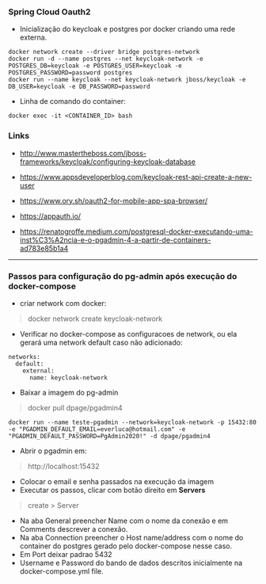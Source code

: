 
### Spring Cloud Oauth2  
  
* Inicialização do keycloak e postgres por docker criando uma rede externa. 
``` 
docker network create --driver bridge postgres-network
docker run -d --name postgres --net keycloak-network -e POSTGRES_DB=keycloak -e POSTGRES_USER=keycloak -e POSTGRES_PASSWORD=password postgres
docker run --name keycloak --net keycloak-network jboss/keycloak -e DB_USER=keycloak -e DB_PASSWORD=password
```
* Linha de comando do container: 
```
docker exec -it <CONTAINER_ID> bash
```

### Links
* http://www.mastertheboss.com/jboss-frameworks/keycloak/configuring-keycloak-database

* https://www.appsdeveloperblog.com/keycloak-rest-api-create-a-new-user  
* https://www.ory.sh/oauth2-for-mobile-app-spa-browser/  
* https://appauth.io/
  
* https://renatogroffe.medium.com/postgresql-docker-executando-uma-inst%C3%A2ncia-e-o-pgadmin-4-a-partir-de-containers-ad783e85b1a4

-------------------------
### Passos para configuração do pg-admin após execução do docker-compose
  
* criar network com docker:


> docker network create keycloak-network

*  Verificar no docker-compose as configuracoes de network, ou ela gerará uma network default caso não adicionado: 
```
networks:
  default:
    external:
      name: keycloak-network
```

* Baixar a imagem do pg-admin  
> docker pull dpage/pgadmin4

``` 
docker run --name teste-pgadmin --network=keycloak-network -p 15432:80 -e "PGADMIN_DEFAULT_EMAIL=everluca@hotmail.com" -e "PGADMIN_DEFAULT_PASSWORD=PgAdmin2020!" -d dpage/pgadmin4
```

* Abrir o pgadmin em:
> http://localhost:15432 
 * Colocar o email e senha passados na execução da imagem
 * Executar os passos, clicar com botão direito em <b> Servers </b>
 > create > Server  
* Na aba General preencher Name com o nome da conexão e em Comments descrever a conexão.
* Na aba Connection preencher o Host name/address com o nome do container do postgres gerado pelo docker-compose nesse caso.
* Em Port deixar padrao 5432
* Username e Password do bando de dados descritos inicialmente na docker-compose.yml file.

 